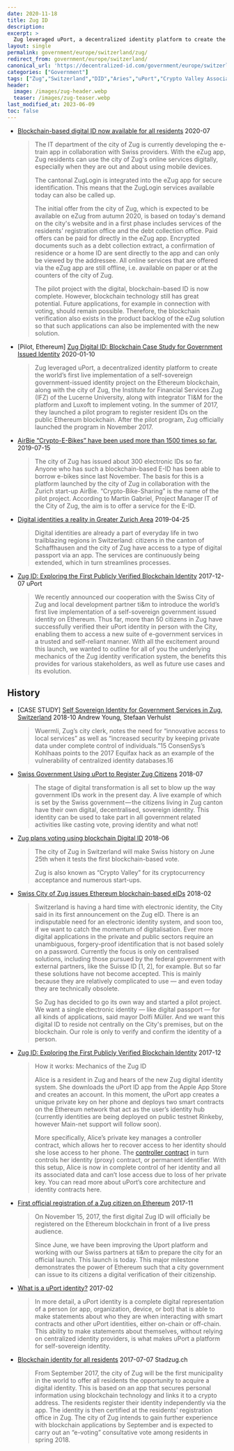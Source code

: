 ```yaml
---
date: 2020-11-18
title: Zug ID
description: 
excerpt: >
  Zug leveraged uPort, a decentralized identity platform to create the world’s first live implementation of a self-sovereign government-issued identity project on the Ethereum blockchain, along with the city of Zug, the Institute for Financial Services Zug (IFZ) of the Lucerne University, along with integrator TI&M for the platform and Luxoft to implement voting. In the summer of 2017, they launched a pilot program to register resident IDs on the public Ethereum blockchain. After the pilot program, Zug officially launched the program in November 2017. 
layout: single
permalink: government/europe/switzerland/zug/
redirect_from: government/europe/switzerland/
canonical_url: 'https://decentralized-id.com/government/europe/switzerland/zug/'
categories: ["Government"]
tags: ["Zug","Switzerland","DID","Aries","uPort","Crypto Valley Association","ProCivis","Europe","Ethereum","Consensys"]
header:
  image: /images/zug-header.webp
  teaser: /images/zug-teaser.webp
last_modified_at: 2023-06-09
toc: false
---
```



* [Blockchain-based digital ID now available for all residents](https://translate.google.com/translate?sl=auto&tl=en&u=https://www.stadtzug.ch/newsarchiv/431448) 2020-07
  > The IT department of the city of Zug is currently developing the e-train app in collaboration with Swiss providers. With the eZug app, Zug residents can use the city of Zug's online services digitally, especially when they are out and about using mobile devices.
  > 
  > The cantonal ZugLogin is integrated into the eZug app for secure identification. This means that the ZugLogin services available today can also be called up.
  > 
  > The initial offer from the city of Zug, which is expected to be available on eZug from autumn 2020, is based on today's demand on the city's website and in a first phase includes services of the residents' registration office and the debt collection office. Paid offers can be paid for directly in the eZug app. Encrypted documents such as a debt collection extract, a confirmation of residence or a home ID are sent directly to the app and can only be viewed by the addressee. All online services that are offered via the eZug app are still offline, i.e. available on paper or at the counters of the city of Zug.
  > 
  > The pilot project with the digital, blockchain-based ID is now complete. However, blockchain technology still has great potential. Future applications, for example in connection with voting, should remain possible. Therefore, the blockchain verification also exists in the product backlog of the eZug solution so that such applications can also be implemented with the new solution.
* [Pilot, Ethereum] [Zug Digital ID: Blockchain Case Study for Government Issued Identity](https://consensys.net/blockchain-use-cases/government-and-the-public-sector/zug/) 2020-01-10
  > Zug leveraged uPort, a decentralized identity platform to create the world’s first live implementation of a self-sovereign government-issued identity project on the Ethereum blockchain, along with the city of Zug, the Institute for Financial Services Zug (IFZ) of the Lucerne University, along with integrator TI&M for the platform and Luxoft to implement voting. In the summer of 2017, they launched a pilot program to register resident IDs on the public Ethereum blockchain. After the pilot program, Zug officially launched the program in November 2017. 
* [AirBie “Crypto-E-Bikes” have been used more than 1500 times so far.](http://web.archive.org/web/20230403154136/https://airbie.io/en/2019/07/15/airbie-crypto-e-bikes-have-been-used-more-than-1500-times-so-far/) 2019-07-15
  > The city of Zug has issued about 300 electronic IDs so far. Anyone who has such a blockchain-based E-ID has been able to borrow e-bikes since last November. The basis for this is a platform launched by the city of Zug in collaboration with the Zurich start-up AirBie. “Crypto-Bike-Sharing” is the name of the pilot project. According to Martin Gabriel, Project Manager IT of the City of Zug, the aim is to offer a service for the E-ID. 
* [Digital identities a reality in Greater Zurich Area](https://www.greaterzuricharea.com/en/news/digital-identities-reality-greater-zurich-area) 2019-04-25
  > Digital identities are already a part of everyday life in two trailblazing regions in Switzerland: citizens in the canton of Schaffhausen and the city of Zug have access to a type of digital passport via an app. The services are continuously being extended, which in turn streamlines processes.
* [Zug ID: Exploring the First Publicly Verified Blockchain Identity](https://medium.com/uport/zug-id-exploring-the-first-publicly-verified-blockchain-identity-38bd0ee3702) 2017-12-07 uPort
  > We recently announced our cooperation with the Swiss City of Zug and local development partner ti&m to introduce the world’s first live implementation of a self-sovereign government issued identity on Ethereum. Thus far, more than 50 citizens in Zug have successfully verified their uPort identity in person with the City, enabling them to access a new suite of e-government services in a trusted and self-reliant manner. With all the excitement around this launch, we wanted to outline for all of you the underlying mechanics of the Zug identity verification system, the benefits this provides for various stakeholders, as well as future use cases and its evolution.


## History

* [CASE STUDY] [Self Sovereign Identity for Government Services in Zug, Switzerland](https://blockchan.ge/blockchange-government-services.pdf) 2018-10 Andrew Young, Stefaan Verhulst
  > Wuermli, Zug’s city clerk, notes the need for “innovative access to local services” as well as “increased security by keeping private data under complete control of individuals.”15 ConsenSys’s Kohlhaas points to the 2017 Equifax hack as an example of the vulnerability of centralized identity databases.16
* [Swiss Government Using uPort to Register Zug Citizens](https://hackernoon.com/swiss-government-using-uport-to-register-zug-citizens-b71290caa798) 2018-07
  > The stage of digital transformation is all set to blow up the way government IDs work in the present day. A live example of which is set by the Swiss government — the citizens living in Zug canton have their own digital, decentralised, sovereign identity. This identity can be used to take part in all government related activities like casting vote, proving identity and what not!
* [Zug plans voting using blockchain Digital ID](https://www.ledgerinsights.com/zug-plans-voting-blockchain-digital-id/) 2018-06
  > The city of Zug in Switzerland will make Swiss history on June 25th when it tests the first blockchain-based vote.
  >  
  >  Zug is also known as “Crypto Valley” for its cryptocurrency acceptance and numerous start-ups.
* [Swiss City of Zug issues Ethereum blockchain-based eIDs](https://joinup.ec.europa.eu/collection/egovernment/document/swiss-city-zug-issues-ethereum-blockchain-based-eids) 2018-02
  > Switzerland is having a hard time with electronic identity, the City said in its first announcement on the Zug eID. There is an indisputable need for an electronic identity system, and soon too, if we want to catch the momentum of digitalisation. Ever more digital applications in the private and public sectors require an unambiguous, forgery-proof identification that is not based solely on a password. Currently the focus is only on centralised solutions, including those pursued by the federal government with external partners, like the Suisse ID [1, 2], for example. But so far these solutions have not become accepted. This is mainly because they are relatively complicated to use — and even today they are technically obsolete.
  >
  > So Zug has decided to go its own way and started a pilot project. We want a single electronic identity — like digital passport — for all kinds of applications, said mayor Dolfi Müller. And we want this digital ID to reside not centrally on the City's premises, but on the blockchain. Our role is only to verify and confirm the identity of a person.
* [Zug ID: Exploring the First Publicly Verified Blockchain Identity](https://medium.com/uport/zug-id-exploring-the-first-publicly-verified-blockchain-identity-38bd0ee3702) 2017-12
  > How it works: Mechanics of the Zug ID
  > 
  > Alice is a resident in Zug and hears of the new Zug digital identity system. She downloads the uPort ID app from the Apple App Store and creates an account. In this moment, the uPort app creates a unique private key on her phone and deploys two smart contracts on the Ethereum network that act as the user’s identity hub (currently identities are being deployed on public testnet Rinkeby, however Main-net support will follow soon).
  >
  > More specifically, Alice’s private key manages a controller contract, which allows her to recover access to her identity should she lose access to her phone. The [controller contract](https://github.com/uport-project/uport-identity) in turn controls her identity (proxy) contract, or permanent identifier. With this setup, Alice is now in complete control of her identity and all its associated data and can’t lose access due to loss of her private key. You can read more about uPort’s core architecture and identity contracts here.
* [First official registration of a Zug citizen on Ethereum](https://medium.com/uport/first-official-registration-of-a-zug-citizen-on-ethereum-3554b5c2c238) 2017-11
  > On November 15, 2017, the first digital Zug ID will officially be registered on the Ethereum blockchain in front of a live press audience.
  > 
  > Since June, we have been improving the Uport platform and working with our Swiss partners at ti&m to prepare the city for an official launch. This launch is today. This major milestone demonstrates the power of Ethereum such that a city government can issue to its citizens a digital verification of their citizenship.
* [What is a uPort identity?](https://medium.com/uport/what-is-a-uport-identity-b790b065809c) 2017-02
  > In more detail, a uPort identity is a complete digital representation of a person (or app, organization, device, or bot) that is able to make statements about who they are when interacting with smart contracts and other uPort identities, either on-chain or off-chain. This ability to make statements about themselves, without relying on centralized identity providers, is what makes uPort a platform for self-sovereign identity. 
* [Blockchain identity for all residents](https://translate.google.com/translate?sl=auto&tl=en&u=https://www.stadtzug.ch/newsarchiv/383355) 2017-07-07 Stadzug.ch
  > From September 2017, the city of Zug will be the first municipality in the world to offer all residents the opportunity to acquire a digital identity. This is based on an app that secures personal information using blockchain technology and links it to a crypto address. The residents register their identity independently via the app. The identity is then certified at the residents' registration office in Zug. The city of Zug intends to gain further experience with blockchain applications by September and is expected to carry out an “e-voting” consultative vote among residents in spring 2018.